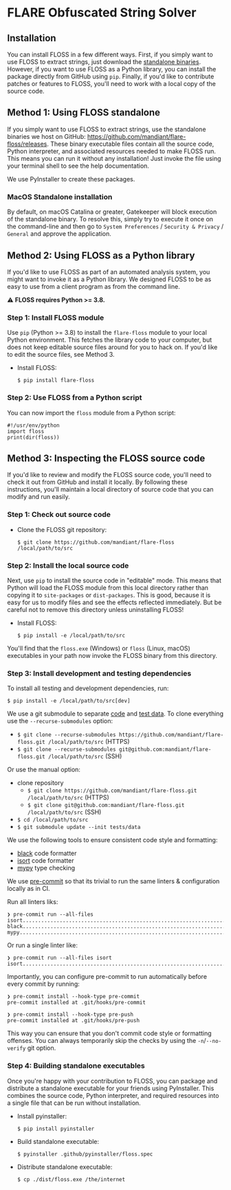 # FLARE Obfuscated String Solver

## Installation
You can install FLOSS in a few different ways.
First, if you simply want to use FLOSS to extract strings, just download
 the [standalone binaries](https://github.com/mandiant/flare-floss/releases/latest).
However, if you want to use FLOSS as a Python library,
 you can install the package directly from GitHub using `pip`.
Finally, if you'd like to contribute patches or features to FLOSS,
 you'll need to work with a local copy of the source code.

## Method 1: Using FLOSS standalone

If you simply want to use FLOSS to extract strings,
use the standalone binaries we host on GitHub:
 https://github.com/mandiant/flare-floss/releases.
These binary executable files contain all the source code,
 Python interpreter, and associated resources needed to make FLOSS run.
This means you can run it without any installation!
Just invoke the file using your terminal shell to see the help documentation.

We use PyInstaller to create these packages.

### MacOS Standalone installation

By default, on macOS Catalina or greater, Gatekeeper will block execution of the standalone binary. To resolve this, simply try to execute it once on the command-line and then go to `System Preferences` / `Security & Privacy` / `General` and approve the application.

## Method 2: Using FLOSS as a Python library

If you'd like to use FLOSS as part of an automated analysis system,
 you might want to invoke it as a Python library.
We designed FLOSS to be as easy to use from a client program as from
 the command line.
 
:warning: **FLOSS requires Python >= 3.8.**

### Step 1: Install FLOSS module

Use `pip` (Python >= 3.8) to install the `flare-floss` module to your local
 Python environment.
This fetches the library code to your computer, but does not keep
 editable source files around for you to hack on.
If you'd like to edit the source files, see Method 3.

- Install FLOSS:

    `$ pip install flare-floss`


### Step 2: Use FLOSS from a Python script

You can now import the `floss` module from a Python script:

    #!/usr/env/python
    import floss
    print(dir(floss))


## Method 3: Inspecting the FLOSS source code

If you'd like to review and modify the FLOSS source code,
 you'll need to check it out from GitHub and install it locally.
By following these instructions, you'll maintain a local directory
 of source code that you can modify and run easily.

### Step 1: Check out source code

- Clone the FLOSS git repository:

    `$ git clone https://github.com/mandiant/flare-floss /local/path/to/src`

### Step 2: Install the local source code

Next, use `pip` to install the source code in "editable" mode.
This means that Python will load the FLOSS module from this local
 directory rather than copying it to `site-packages` or `dist-packages`.
This is good, because it is easy for us to modify files and see the
 effects reflected immediately.
But be careful not to remove this directory unless uninstalling FLOSS!

- Install FLOSS:

    `$ pip install -e /local/path/to/src`

You'll find that the `floss.exe` (Windows) or `floss` (Linux, macOS) executables
 in your path now invoke the FLOSS binary from this directory.

### Step 3: Install development and testing dependencies

To install all testing and development dependencies, run:

`$ pip install -e /local/path/to/src[dev]`

We use a git submodule to separate [code](https://github.com/mandiant/flare-floss) and [test data](https://github.com/mandiant/flare-floss-testfiles).
To clone everything use the `--recurse-submodules` option:
- `$ git clone --recurse-submodules https://github.com/mandiant/flare-floss.git /local/path/to/src` (HTTPS)
- `$ git clone --recurse-submodules git@github.com:mandiant/flare-floss.git /local/path/to/src` (SSH)

Or use the manual option:
- clone repository
  - `$ git clone https://github.com/mandiant/flare-floss.git /local/path/to/src` (HTTPS)
  - `$ git clone git@github.com:mandiant/flare-floss.git /local/path/to/src` (SSH)
- `$ cd /local/path/to/src`
- `$ git submodule update --init tests/data`

We use the following tools to ensure consistent code style and formatting:

  - [black](https://github.com/psf/black) code formatter
  - [isort](https://pypi.org/project/isort/) code formatter
  - [mypy](https://mypy-lang.org/) type checking

We use [pre-commit](https://pre-commit.com/) so that its trivial to run the same linters & configuration locally as in CI.

Run all linters liks:
```
❯ pre-commit run --all-files
isort....................................................................Passed
black....................................................................Passed
mypy.....................................................................Passed
```

Or run a single linter like:
```
❯ pre-commit run --all-files isort
isort....................................................................Passed
```

Importantly, you can configure pre-commit to run automatically before every commit by running:
```
❯ pre-commit install --hook-type pre-commit
pre-commit installed at .git/hooks/pre-commit

❯ pre-commit install --hook-type pre-push
pre-commit installed at .git/hooks/pre-push
```

This way you can ensure that you don't commit code style or formatting offenses.
You can always temporarily skip the checks by using the `-n`/`--no-verify` git option.


### Step 4: Building standalone executables

Once you're happy with your contribution to FLOSS, you can package and
 distribute a standalone executable for your friends using PyInstaller.
This combines the source code, Python interpreter, and required resources
 into a single file that can be run without installation.

- Install pyinstaller:

    `$ pip install pyinstaller`

- Build standalone executable:

    `$ pyinstaller .github/pyinstaller/floss.spec`

- Distribute standalone executable:

    `$ cp ./dist/floss.exe /the/internet`
